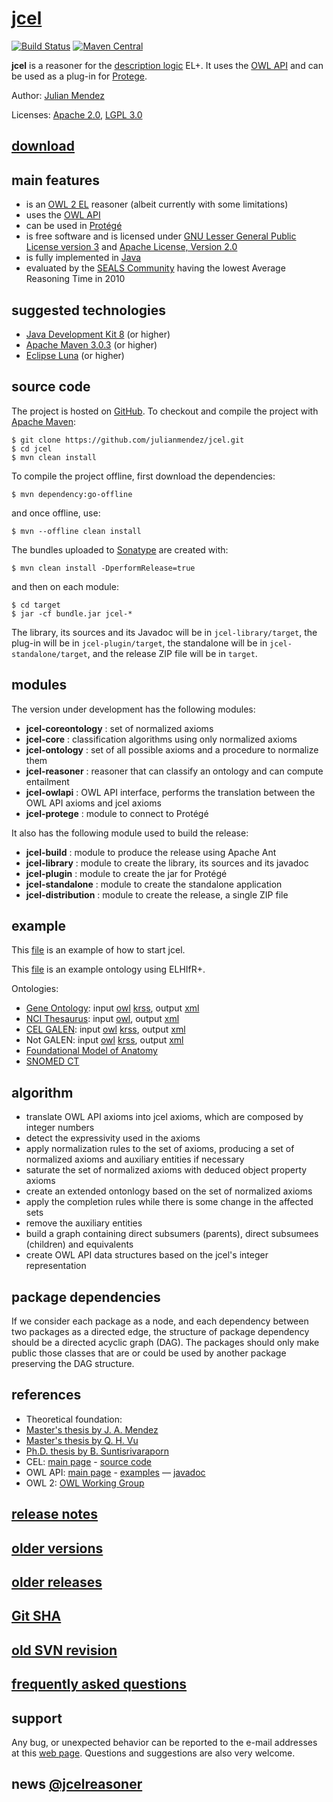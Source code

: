 # [jcel](http://julianmendez.github.io/jcel/)

[![Build Status](https://travis-ci.org/julianmendez/jcel.png?branch=master)](https://travis-ci.org/julianmendez/jcel)
[![Maven Central](https://maven-badges.herokuapp.com/maven-central/de.tu-dresden.inf.lat.jcel/jcel-parent/badge.svg)](http://search.maven.org/#search|ga|1|g%3A%22de.tu-dresden.inf.lat.jcel%22)

**jcel** is a reasoner for the [description logic](http://dl.kr.org) EL+. It uses the [OWL API](http://owlcs.github.io/owlapi/) and can be used as a plug-in for [Protege](http://protege.stanford.edu/).

Author: [Julian Mendez](http://lat.inf.tu-dresden.de/~mendez/)

Licenses: [Apache 2.0](http://www.apache.org/licenses/LICENSE-2.0.txt), [LGPL 3.0](http://www.gnu.org/licenses/lgpl-3.0.txt)


## [download](http://sourceforge.net/projects/jcel/files/jcel/0.22.0/zip/jcel-0.22.0.zip/download)


## main features

* is an [OWL 2 EL](http://www.w3.org/2007/OWL/wiki/OWL_Working_Group) reasoner (albeit currently with some limitations)
* uses the [OWL API](http://owlapi.sourceforge.net)
* can be used in [Prot&eacute;g&eacute;](http://protege.stanford.edu)
* is free software and is licensed under [GNU Lesser General Public License version 3](http://www.gnu.org/licenses/lgpl.txt) and [Apache License, Version 2.0](http://www.apache.org/licenses/LICENSE-2.0.txt)
* is fully implemented in [Java](http://www.oracle.com/us/technologies/java/standard-edition/overview/index.html)
* evaluated by the [SEALS Community](http://www.seals-project.eu/news/storage-and-reasoning-systems-news) having the lowest Average Reasoning Time in 2010


## suggested technologies

* [Java Development Kit 8](http://java.sun.com/) (or higher)
* [Apache Maven 3.0.3](http://maven.apache.org/) (or higher)
* [Eclipse Luna](http://www.eclipse.org/) (or higher)


## source code

The project is hosted on [GitHub](https://github.com/julianmendez/jcel). To checkout and compile the project with [Apache Maven](http://maven.apache.org/):
```
$ git clone https://github.com/julianmendez/jcel.git
$ cd jcel
$ mvn clean install
```

To compile the project offline, first download the dependencies:
```
$ mvn dependency:go-offline
```
and once offline, use:
```
$ mvn --offline clean install
```

The bundles uploaded to [Sonatype](https://oss.sonatype.org/) are created with:
```
$ mvn clean install -DperformRelease=true
```
and then on each module:
```
$ cd target
$ jar -cf bundle.jar jcel-*
```

The library, its sources and its Javadoc will be in `jcel-library/target`, the plug-in will be in `jcel-plugin/target`, the standalone will be in `jcel-standalone/target`, and the release ZIP file will be in `target`.


## modules

The version under development has the following modules:

* **jcel-coreontology** : set of normalized axioms
* **jcel-core** : classification algorithms using only normalized axioms
* **jcel-ontology** : set of all possible axioms and a procedure to normalize them
* **jcel-reasoner** : reasoner that can classify an ontology and can compute entailment
* **jcel-owlapi** : OWL API interface, performs the translation between the OWL API axioms and jcel axioms
* **jcel-protege** : module to connect to Protégé

It also has the following module used to build the release:

* **jcel-build** : module to produce the release using Apache Ant
* **jcel-library** : module to create the library, its sources and its javadoc
* **jcel-plugin** : module to create the jar for Protégé
* **jcel-standalone** : module to create the standalone application
* **jcel-distribution** : module to create the release, a single ZIP file


## example

This [file](http://julianmendez.github.io/jcel/data/start-jcel.sh.txt) is an example of how to start jcel.

This [file](http://julianmendez.github.io/jcel/data/example.owl) is an example ontology using ELHIfR+.

Ontologies:
* [Gene Ontology](http://www.geneontology.org/): input [owl](http://lat.inf.tu-dresden.de/systems/jcel/ontologies/geneontology.owl.zip) [krss](http://lat.inf.tu-dresden.de/systems/jcel/ontologies/go.cel.zip), output [xml](http://lat.inf.tu-dresden.de/systems/jcel/ontologies/geneontology-inferred-0.12.0.xml.zip)
* [NCI Thesaurus](http://ncit.nci.nih.gov/): input [owl](http://lat.inf.tu-dresden.de/systems/jcel/ontologies/nci.owl.zip), output [xml](http://lat.inf.tu-dresden.de/systems/jcel/ontologies/nci-inferred-0.12.0.xml.zip)
* [CEL GALEN](http://www.opengalen.org/): input [owl](http://lat.inf.tu-dresden.de/systems/jcel/ontologies/celgalen.owl.zip) [krss](http://lat.inf.tu-dresden.de/systems/jcel/ontologies/celgalen.cel.zip), output [xml](http://lat.inf.tu-dresden.de/systems/jcel/ontologies/celgalen-inferred-0.12.0.xml.zip)
* Not GALEN: input [owl](http://lat.inf.tu-dresden.de/systems/jcel/ontologies/notgalen.owl.zip) [krss](http://lat.inf.tu-dresden.de/systems/jcel/ontologies/notgalen.cel.zip), output [xml](http://lat.inf.tu-dresden.de/systems/jcel/ontologies/notgalen-inferred-0.12.0.xml.zip)
* [Foundational Model of Anatomy](http://sig.biostr.washington.edu/projects/fm/)
* [SNOMED CT](http://www.ihtsdo.org/our-standards/)


## algorithm
* translate OWL API axioms into jcel axioms, which are composed by integer numbers
* detect the expressivity used in the axioms
* apply normalization rules to the set of axioms, producing a set of normalized axioms and auxiliary entities if necessary
* saturate the set of normalized axioms with deduced object property axioms
* create an extended ontonlogy based on the set of normalized axioms
* apply the completion rules while there is some change in the affected sets
* remove the auxiliary entities
* build a graph containing direct subsumers (parents), direct subsumees (children) and equivalents
* create OWL API data structures based on the jcel's integer representation


## package dependencies

If we consider each package as a node, and each dependency between two packages as a directed edge, the structure of package dependency should be a directed acyclic graph (DAG). The packages should only make public those classes that are or could be used by another package preserving the DAG structure.


## references

* Theoretical foundation:
 * [Master's thesis by J. A. Mendez](http://lat.inf.tu-dresden.de/research/mas/Men-Mas-11.pdf)
 * [Master's thesis by Q. H. Vu](http://lat.inf.tu-dresden.de/research/mas/Vu-Mas-08.pdf)
 * [Ph.D. thesis by B. Suntisrivaraporn](http://lat.inf.tu-dresden.de/research/phd/Sun-PhD-09.pdf)
* CEL: [main page](http://lat.inf.tu-dresden.de/systems/cel) - [source code](https://github.com/julianmendez/cel)
* OWL API: [main page](http://owlapi.sourceforge.net/) - [examples](http://owlapi.sourceforge.net/documentation.html) — [javadoc](http://owlapi.sourceforge.net/javadoc)
* OWL 2: [OWL Working Group](http://www.w3.org/2007/OWL/wiki/OWL_Working_Group)


## [release notes](http://github.com/julianmendez/jcel/blob/master/RELEASE-NOTES.md)


## [older versions](http://julianmendez.github.io/jcel/data/oldversions.md)


## [older releases](http://sourceforge.net/projects/jcel/files/)


## [Git SHA](http://julianmendez.github.io/jcel/data/gitsha.txt) 


## [old SVN revision](http://julianmendez.github.io/jcel/data/svnrev.txt)


## [frequently asked questions](http://julianmendez.github.io/jcel/data/faq.md)


## support

Any bug, or unexpected behavior can be reported to the e-mail addresses at this [web page](http://lat.inf.tu-dresden.de/~mendez). Questions and suggestions are also very welcome.


## news [@jcelreasoner](https://twitter.com/jcelreasoner)




